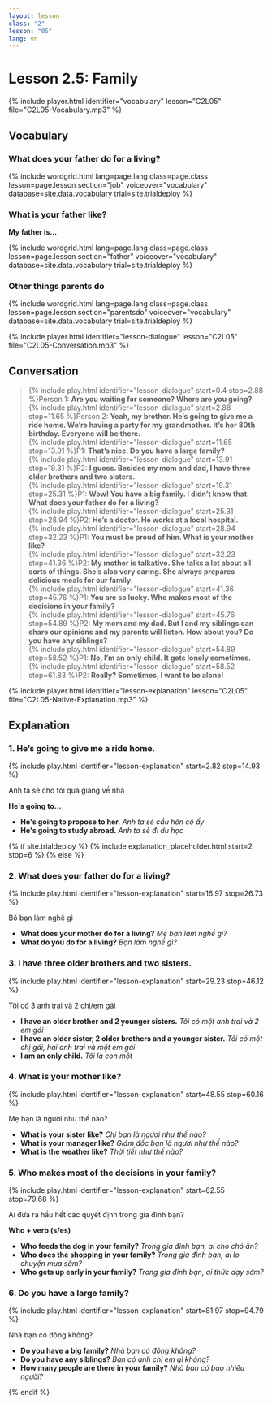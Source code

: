 ```yaml
---
layout: lesson
class: "2"
lesson: "05"
lang: vn
---
```


# Lesson 2.5: Family

{% include player.html identifier="vocabulary" lesson="C2L05" file="C2L05-Vocabulary.mp3" %}





## Vocabulary

### What does your father do for a living?


{% include wordgrid.html lang=page.lang
		class=page.class 
		lesson=page.lesson 
		section="job"
		voiceover="vocabulary"
		database=site.data.vocabulary 
		trial=site.trialdeploy %}



### What is your father like?

**My father is...**

{% include wordgrid.html lang=page.lang
		class=page.class 
		lesson=page.lesson 
		section="father"
		voiceover="vocabulary"
		database=site.data.vocabulary 
		trial=site.trialdeploy %}


### Other things parents do

{% include wordgrid.html lang=page.lang
		class=page.class 
		lesson=page.lesson 
		section="parentsdo"
		voiceover="vocabulary"
		database=site.data.vocabulary 
		trial=site.trialdeploy %}



{% include player.html identifier="lesson-dialogue" lesson="C2L05" file="C2L05-Conversation.mp3" %}
## Conversation



> {% include play.html identifier="lesson-dialogue" start=0.4 stop=2.88 %}Person 1: **Are you waiting for someone? Where are you going?**  
> {% include play.html identifier="lesson-dialogue" start=2.88 stop=11.65 %}Person 2: **Yeah, my brother. He’s going to give me a ride home. We’re having a party for my grandmother. It’s her 80th birthday. Everyone will be there.**  
> {% include play.html identifier="lesson-dialogue" start=11.65 stop=13.91 %}P1: **That’s nice. Do you have a large family?**  
> {% include play.html identifier="lesson-dialogue" start=13.91 stop=19.31 %}P2: **I guess. Besides my mom and dad, I have three older brothers and two sisters.**  
> {% include play.html identifier="lesson-dialogue" start=19.31 stop=25.31 %}P1: **Wow! You have a big family. I didn’t know that. What does your father do for a living?**  
> {% include play.html identifier="lesson-dialogue" start=25.31 stop=28.94 %}P2: **He’s a doctor. He works at a local hospital.**  
> {% include play.html identifier="lesson-dialogue" start=28.94 stop=32.23 %}P1: **You must be proud of him. What is your mother like?**  
> {% include play.html identifier="lesson-dialogue" start=32.23 stop=41.36 %}P2: **My mother is talkative. She talks a lot about all sorts of things. She’s also very caring. She always prepares delicious meals for our family.**  
> {% include play.html identifier="lesson-dialogue" start=41.36 stop=45.76 %}P1: **You are so lucky. Who makes most of the decisions in your family?**  
> {% include play.html identifier="lesson-dialogue" start=45.76 stop=54.89 %}P2: **My mom and my dad. But I and my siblings can share our opinions and my parents will listen. How about you? Do you have any siblings?**  
> {% include play.html identifier="lesson-dialogue" start=54.89 stop=58.52 %}P1: **No, I’m an only child. It gets lonely sometimes.**  
> {% include play.html identifier="lesson-dialogue" start=58.52 stop=61.83 %}P2: **Really? Sometimes, I want to be alone!**  


{% include player.html identifier="lesson-explanation" lesson="C2L05" file="C2L05-Native-Explanation.mp3" %}
## Explanation

### 1. He’s going to give me a ride home.
{% include play.html identifier="lesson-explanation" start=2.82 stop=14.93 %}

Anh ta sẽ cho tôi quá giang về nhà 

**He's going to...**

- **He's going to propose to her.** *Anh ta sẽ cầu hôn cô ấy*
- **He's going to study abroad.** *Anh ta sẽ đi du học*

{% if site.trialdeploy %}
	{% include explanation_placeholder.html start=2 stop=6 %}
	{% else %}





### 2. What does your father do for a living?
{% include play.html identifier="lesson-explanation" start=16.97 stop=26.73 %}

Bố bạn làm nghề gì

- **What does your mother do for a living?** *Mẹ bạn làm nghề gì?*
- **What do you do for a living?** *Bạn làm nghề gì?*

### 3. I have three older brothers and two sisters.
{% include play.html identifier="lesson-explanation" start=29.23 stop=46.12 %}

Tôi có 3 anh trai và 2 chị/em gái

- **I have an older brother and 2 younger sisters.** *Tôi có một anh trai và 2 em gái*
- **I have an older sister, 2 older brothers and a younger sister.** *Tôi có một chị gái, hai anh trai và một em gái*
- **I am an only child.** *Tôi là con một*


### 4.  What is your mother like?
{% include play.html identifier="lesson-explanation" start=48.55 stop=60.16 %}

Mẹ bạn là người như thế nào?
 - **What is your sister like?** *Chị bạn là ngươi như thế nào?*
 - **What is your manager like?** *Giám đốc bạn là ngươi như thế nào?*
 - **What is the weather like?** *Thời tiết như thế nào?*

### 5.  Who makes most of the decisions in your family?
{% include play.html identifier="lesson-explanation" start=62.55 stop=79.68 %}

Ai đưa ra hầu hết các quyết định trong gia đình bạn?

**Who + verb (s/es)**

- **Who feeds the dog in your family?** *Trong gia đình bạn, ai cho chó ăn?*
- **Who does the shopping in your family?** *Trong gia đình bạn, ai lo chuyện mua sắm?*
- **Who gets up early in your family?** *Trong gia đình bạn, ai thức dạy sớm?*

### 6.  Do you have a large family?
{% include play.html identifier="lesson-explanation" start=81.97 stop=94.79 %}

Nhà bạn có đông không?

- **Do you have a big family?** *Nhà bạn có đông không?*
- **Do you have any siblings?** *Bạn có anh chị em gì không?*
- **How many people are there in your family?** *Nhà bạn có bao nhiêu người?*

{% endif %}